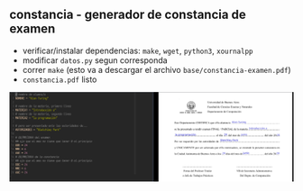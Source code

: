 constancia - generador de constancia de examen
---

- verificar/instalar dependencias: `make`, `wget`, `python3`, `xournalpp`
- modificar `datos.py` segun corresponda
- correr `make` (esto va a descargar el archivo `base/constancia-examen.pdf`)
- `constancia.pdf` listo

![demo screenshot, showing side by side the text input and resultpdf](demo.png)
